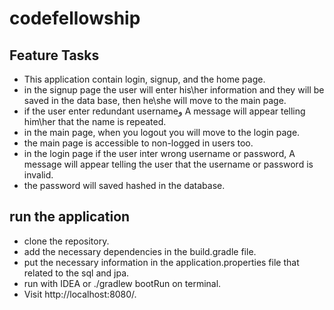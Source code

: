# codefellowship  

## Feature Tasks  
- This application contain login, signup, and the home page.
- in the signup page the user will enter his\her information and they will be saved in the data base, then he\she will move to the main page.
- if the user enter redundant usernameو A message will appear telling him\her that the name is repeated.  
- in the main page, when you logout you will move to the login page.
- the main page is accessible to non-logged in users too.
- in the login page if the user inter wrong username or password, A message will appear telling the user that the username or password is invalid.
- the password will saved hashed in the database.

## run the application  
- clone the repository.
- add the necessary dependencies in the build.gradle file.
- put the necessary information in the application.properties file that related to the sql and jpa.
- run with IDEA or ./gradlew bootRun on terminal.
- Visit http://localhost:8080/.

